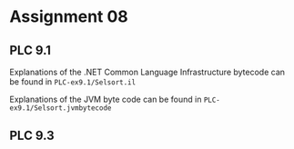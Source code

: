# Assignment 08

## PLC 9.1
Explanations of the .NET Common Language Infrastructure bytecode can be found in `PLC-ex9.1/Selsort.il`

Explanations of the JVM byte code can be found in `PLC-ex9.1/Selsort.jvmbytecode`


## PLC 9.3
